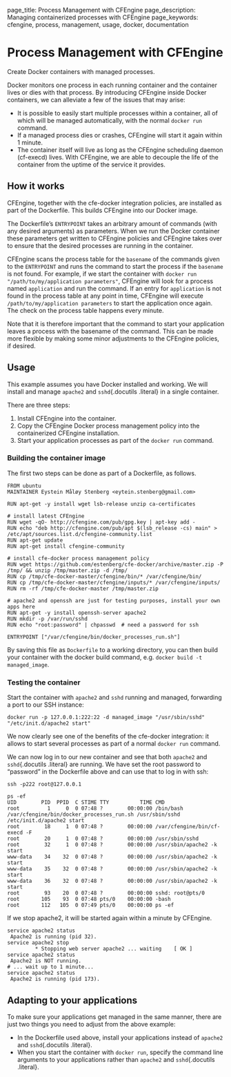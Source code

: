 page_title: Process Management with CFEngine
page_description: Managing containerized processes with CFEngine
page_keywords: cfengine, process, management, usage, docker, documentation

Process Management with CFEngine
===================================================================================================

Create Docker containers with managed processes.

Docker monitors one process in each running container and the container
lives or dies with that process. By introducing CFEngine inside Docker
containers, we can alleviate a few of the issues that may arise:

-   It is possible to easily start multiple processes within a
    container, all of which will be managed automatically, with the
    normal `docker run` command.
-   If a managed process dies or crashes, CFEngine will start it again
    within 1 minute.
-   The container itself will live as long as the CFEngine scheduling
    daemon (cf-execd) lives. With CFEngine, we are able to decouple the
    life of the container from the uptime of the service it provides.

How it works
-----------------------------------------------------------

CFEngine, together with the cfe-docker integration policies, are
installed as part of the Dockerfile. This builds CFEngine into our
Docker image.

The Dockerfile’s `ENTRYPOINT` takes an arbitrary
amount of commands (with any desired arguments) as parameters. When we
run the Docker container these parameters get written to CFEngine
policies and CFEngine takes over to ensure that the desired processes
are running in the container.

CFEngine scans the process table for the `basename`
of the commands given to the `ENTRYPOINT` and runs
the command to start the process if the `basename`
is not found. For example, if we start the container with
`docker run "/path/to/my/application parameters"`,
CFEngine will look for a process named `application`
and run the command. If an entry for `application`
is not found in the process table at any point in time, CFEngine will
execute `/path/to/my/application parameters` to
start the application once again. The check on the process table happens
every minute.

Note that it is therefore important that the command to start your
application leaves a process with the basename of the command. This can
be made more flexible by making some minor adjustments to the CFEngine
policies, if desired.

Usage
---------------------------------------------

This example assumes you have Docker installed and working. We will
install and manage `apache2` and `sshd`{.docutils
.literal} in a single container.

There are three steps:

1.  Install CFEngine into the container.
2.  Copy the CFEngine Docker process management policy into the
    containerized CFEngine installation.
3.  Start your application processes as part of the
    `docker run` command.

### Building the container image

The first two steps can be done as part of a Dockerfile, as follows.

    FROM ubuntu
    MAINTAINER Eystein Måløy Stenberg <eytein.stenberg@gmail.com>

    RUN apt-get -y install wget lsb-release unzip ca-certificates

    # install latest CFEngine
    RUN wget -qO- http://cfengine.com/pub/gpg.key | apt-key add -
    RUN echo "deb http://cfengine.com/pub/apt $(lsb_release -cs) main" > /etc/apt/sources.list.d/cfengine-community.list
    RUN apt-get update
    RUN apt-get install cfengine-community

    # install cfe-docker process management policy
    RUN wget https://github.com/estenberg/cfe-docker/archive/master.zip -P /tmp/ && unzip /tmp/master.zip -d /tmp/
    RUN cp /tmp/cfe-docker-master/cfengine/bin/* /var/cfengine/bin/
    RUN cp /tmp/cfe-docker-master/cfengine/inputs/* /var/cfengine/inputs/
    RUN rm -rf /tmp/cfe-docker-master /tmp/master.zip

    # apache2 and openssh are just for testing purposes, install your own apps here
    RUN apt-get -y install openssh-server apache2
    RUN mkdir -p /var/run/sshd
    RUN echo "root:password" | chpasswd  # need a password for ssh

    ENTRYPOINT ["/var/cfengine/bin/docker_processes_run.sh"]

By saving this file as `Dockerfile` to a working
directory, you can then build your container with the docker build
command, e.g. `docker build -t managed_image`.

### Testing the container

Start the container with `apache2` and
`sshd` running and managed, forwarding a port to our
SSH instance:

    docker run -p 127.0.0.1:222:22 -d managed_image "/usr/sbin/sshd" "/etc/init.d/apache2 start"

We now clearly see one of the benefits of the cfe-docker integration: it
allows to start several processes as part of a normal
`docker run` command.

We can now log in to our new container and see that both
`apache2` and `sshd`{.docutils .literal} are
running. We have set the root password to “password” in the Dockerfile
above and can use that to log in with ssh:

    ssh -p222 root@127.0.0.1

    ps -ef
    UID        PID  PPID  C STIME TTY          TIME CMD
    root         1     0  0 07:48 ?        00:00:00 /bin/bash /var/cfengine/bin/docker_processes_run.sh /usr/sbin/sshd /etc/init.d/apache2 start
    root        18     1  0 07:48 ?        00:00:00 /var/cfengine/bin/cf-execd -F
    root        20     1  0 07:48 ?        00:00:00 /usr/sbin/sshd
    root        32     1  0 07:48 ?        00:00:00 /usr/sbin/apache2 -k start
    www-data    34    32  0 07:48 ?        00:00:00 /usr/sbin/apache2 -k start
    www-data    35    32  0 07:48 ?        00:00:00 /usr/sbin/apache2 -k start
    www-data    36    32  0 07:48 ?        00:00:00 /usr/sbin/apache2 -k start
    root        93    20  0 07:48 ?        00:00:00 sshd: root@pts/0
    root       105    93  0 07:48 pts/0    00:00:00 -bash
    root       112   105  0 07:49 pts/0    00:00:00 ps -ef

If we stop apache2, it will be started again within a minute by
CFEngine.

    service apache2 status
     Apache2 is running (pid 32).
    service apache2 stop
             * Stopping web server apache2 ... waiting    [ OK ]
    service apache2 status
     Apache2 is NOT running.
    # ... wait up to 1 minute...
    service apache2 status
     Apache2 is running (pid 173).

Adapting to your applications
---------------------------------------------------------------------------------------------

To make sure your applications get managed in the same manner, there are
just two things you need to adjust from the above example:

-   In the Dockerfile used above, install your applications instead of
    `apache2` and `sshd`{.docutils .literal}.
-   When you start the container with `docker run`,
    specify the command line arguments to your applications rather than
    `apache2` and `sshd`{.docutils .literal}.

